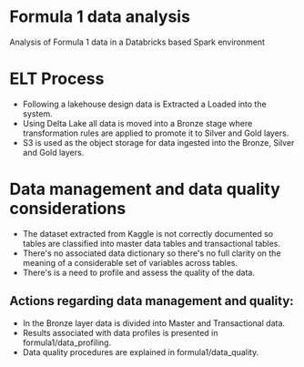 # Formula 1 data analysis
Analysis of Formula 1 data in a Databricks based Spark environment

# ELT Process
- Following a lakehouse design data is Extracted a Loaded into the system.
- Using Delta Lake all data is moved into a Bronze stage where transformation rules are applied to promote it to Silver and Gold layers.
- S3 is used as the object storage for data ingested into the Bronze, Silver and Gold layers.

# Data management and data quality considerations
- The dataset extracted from Kaggle is not correctly documented so tables are classified into master data tables and transactional tables.
- There's no associated data dictionary so there's no full clarity on the meaning of a considerable set of variables across tables.
- There's is a need to profile and assess the quality of the data.

## Actions regarding data management and quality:
- In the Bronze layer data is divided into Master and Transactional data.
- Results associated with data profiles is presented in formula1/data_profiling.
- Data quality procedures are explained in formula1/data_quality.

